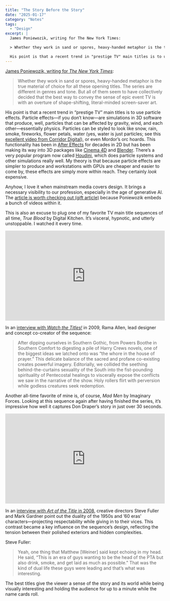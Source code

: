 ```yaml
---
title: "The Story Before the Story"
date: "2025-01-17"
category: "Notes"
tags:
  - "Design"
excerpt: |
  James Poniewozik, writing for The New York Times:

  > Whether they work in sand or spores, heavy-handed metaphor is the true material of choice for all these opening titles. The series are different in genres and tone. But all of them seem to have collectively decided that the best way to convey the sense of epic event TV is with an overture of shape-shifting, literal-minded screen-saver art.

  His point is that a recent trend in "prestige TV" main titles is to use particle effects…
---
```

[James Poniewozik, writing for _The New York Times_](https://www.nytimes.com/2025/01/13/arts/television/tv-title-sequences.html?unlocked_article_code=1.p04.EM8b.HNJUOQvepcfj&smid=url-share):
> Whether they work in sand or spores, heavy-handed metaphor is the true material of choice for all these opening titles. The series are different in genres and tone. But all of them seem to have collectively decided that the best way to convey the sense of epic event TV is with an overture of shape-shifting, literal-minded screen-saver art.

His point is that a recent trend in “prestige TV” main titles is to use particle effects. Particle effects—if you don’t know—are simulations in 3D software that produce, well, particles that can be affected by gravity, wind, and each other—essentially physics. Particles can be styled to look like snow, rain, smoke, fireworks, flower petals, water (yes, water is just particles; see this [excellent video from Corridor Digital](https://www.youtube.com/watch?v=qdvNNm1kNu4)), or even Mordor’s orc hoards. This functionality has been in [After Effects](https://www.adobe.com/products/aftereffects.html) for decades in 2D but has been making its way into 3D packages like [Cinema 4D](https://www.maxon.net/en/cinema-4d) and [Blender](https://www.blender.org/). There’s a very popular program now called [Houdini](https://www.sidefx.com/products/houdini/), which does particle systems and other simulations really well. My theory is that because particle effects are simpler to produce and workstations with GPUs are cheaper and easier to come by, these effects are simply more within reach. They certainly _look_ expensive. 

Anyhow, I love it when mainstream media covers design. It brings a necessary visibility to our profession, especially in the age of generative AI. The [article is worth checking out (gift article)](https://www.nytimes.com/2025/01/13/arts/television/tv-title-sequences.html?unlocked_article_code=1.p04.EM8b.HNJUOQvepcfj&smid=url-share) because Poniewozik embeds a bunch of videos within it.

This is also an excuse to plug one of my favorite TV main title sequences of all time, _True Blood_ by Digital Kitchen. It’s visceral, hypnotic, and utterly unstoppable. I watched it every time.

<div style="position:relative;padding-top:56.25%;" class="rounded overflow-hidden"><iframe src="https://iframe.mediadelivery.net/embed/187277/ae825e04-2c74-42fa-8fe8-8ea28c9c7643?autoplay=false&loop=false&muted=false&preload=true&responsive=true" loading="lazy" style="border:0;position:absolute;top:0;height:100%;width:100%;" allow="accelerometer;gyroscope;autoplay;encrypted-media;picture-in-picture;" allowfullscreen="true"></iframe></div>

In an [interview with _Watch the Titles!_](https://www.watchthetitles.com/titlesequence/true-blood/) in 2009, Rama Allen, lead designer and concept co-creator of the sequence:
> After dipping ourselves in Southern Gothic, from Powers Boothe in Southern Comfort to digesting a pile of Harry Crews novels, one of the biggest ideas we latched onto was “the whore in the house of prayer.” This delicate balance of the sacred and profane co-existing creates powerful imagery. Editorially, we collided the seething behind-the-curtains sexuality of the South into the fist-pounding spirituality of Pentecostal healings to viscerally expose the conflicts we saw in the narrative of the show. Holy rollers flirt with perversion while godless creatures seek redemption.

Another all-time favorite of mine is, of course, _Mad Men_ by Imaginary Forces. Looking at this sequence again after having finished the series, it’s impressive how well it captures Don Draper’s story in just over 30 seconds.

<div style="position:relative;padding-top:56.25%;" class="rounded overflow-hidden"><iframe src="https://iframe.mediadelivery.net/embed/187277/9e6a9861-04f0-49ff-8d50-7a8109120221?autoplay=false&loop=false&muted=false&preload=true&responsive=true" loading="lazy" style="border:0;position:absolute;top:0;height:100%;width:100%;" allow="accelerometer;gyroscope;autoplay;encrypted-media;picture-in-picture;" allowfullscreen="true"></iframe></div>

In an [interview with _Art of the Title_ in 2008](https://www.artofthetitle.com/title/mad-men/), creative directors Steve Fuller and Mark Gardner point out the duality of the 1950s and ’60 eras’ characters—projecting respectability while giving in to their vices. This contrast became a key influence on the sequence’s design, reflecting the tension between their polished exteriors and hidden complexities.

Steve Fuller:
> Yeah, one thing that Matthew [Weiner] said kept echoing in my head. He said, “This is an era of guys wanting to be the head of the PTA but also drink, smoke, and get laid as much as possible.” That was the kind of dual life these guys were leading and that’s what was interesting.

The best titles give the viewer a sense of the story and its world while being visually interesting and holding the audience for up to a minute while the name cards roll. 